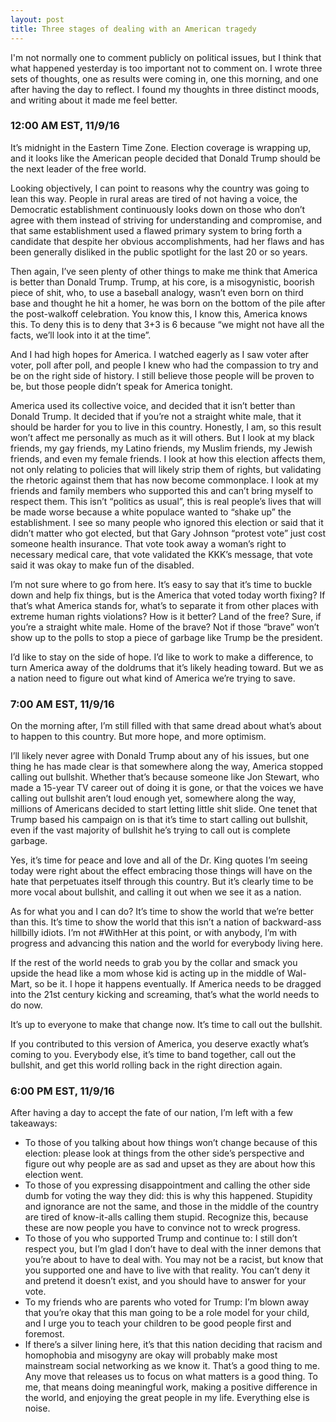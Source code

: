 ```yaml
---
layout: post
title: Three stages of dealing with an American tragedy
---
```


I'm not normally one to comment publicly on political issues, but I think that what happened yesterday is too important not to comment on. I wrote three sets of thoughts, one as results were coming in, one this morning, and one after having the day to reflect. I found my thoughts in three distinct moods, and writing about it made me feel better.

### 12:00 AM EST, 11/9/16

It’s midnight in the Eastern Time Zone. Election coverage is wrapping up, and it looks like the American people decided that Donald Trump should be the next leader of the free world.

Looking objectively, I can point to reasons why the country was going to lean this way. People in rural areas are tired of not having a voice, the Democratic establishment continuously looks down on those who don’t agree with them instead of striving for understanding and compromise, and that same establishment used a flawed primary system to bring forth a candidate that despite her obvious accomplishments, had her flaws and has been generally disliked in the public spotlight for the last 20 or so years.

Then again, I’ve seen plenty of other things to make me think that America is better than Donald Trump. Trump, at his core, is a misogynistic, boorish piece of shit, who, to use a baseball analogy, wasn’t even born on third base and thought he hit a homer, he was born on the bottom of the pile after the post-walkoff celebration. You know this, I know this, America knows this. To deny this is to deny that 3+3 is 6 because “we might not have all the facts, we’ll look into it at the time”.

And I had high hopes for America. I watched eagerly as I saw voter after voter, poll after poll, and people I knew who had the compassion to try and be on the right side of history. I still believe those people will be proven to be, but those people didn’t speak for America tonight.

America used its collective voice, and decided that it isn’t better than Donald Trump. It decided that if you’re not a straight white male, that it should be harder for you to live in this country. Honestly, I am, so this result won’t affect me personally as much as it will others. But I look at my black friends, my gay friends, my Latino friends, my Muslim friends, my Jewish friends, and even my female friends. I look at how this election affects them, not only relating to policies that will likely strip them of rights, but validating the rhetoric against them that has now become commonplace. I look at my friends and family members who supported this and can’t bring myself to respect them. This isn’t “politics as usual”, this is real people’s lives that will be made worse because a white populace wanted to “shake up” the establishment. I see so many people who ignored this election or said that it didn’t matter who got elected, but that Gary Johnson “protest vote” just cost someone health insurance. That vote took away a woman’s right to necessary medical care, that vote validated the KKK’s message, that vote said it was okay to make fun of the disabled.

I’m not sure where to go from here. It’s easy to say that it’s time to buckle down and help fix things, but is the America that voted today worth fixing? If that’s what America stands for, what’s to separate it from other places with extreme human rights violations? How is it better? Land of the free? Sure, if you’re a straight white male. Home of the brave? Not if those “brave” won’t show up to the polls to stop a piece of garbage like Trump be the president.

I’d like to stay on the side of hope. I’d like to work to make a difference, to turn America away of the doldrums that it’s likely heading toward. But we as a nation need to figure out what kind of America we’re trying to save.

### 7:00 AM EST, 11/9/16

On the morning after, I’m still filled with that same dread about what’s about to happen to this country. But more hope, and more optimism.

I’ll likely never agree with Donald Trump about any of his issues, but one thing he has made clear is that somewhere along the way, America stopped calling out bullshit. Whether that’s because someone like Jon Stewart, who made a 15-year TV career out of doing it is gone, or that the voices we have calling out bullshit aren’t loud enough yet, somewhere along the way, millions of Americans decided to start letting little shit slide. One tenet that Trump based his campaign on is that it’s time to start calling out bullshit, even if the vast majority of bullshit he’s trying to call out is complete garbage.

Yes, it’s time for peace and love and all of the Dr. King quotes I’m seeing today were right about the effect embracing those things will have on the hate that perpetuates itself through this country. But it’s clearly time to be more vocal about bullshit, and calling it out when we see it as a nation.

As for what you and I can do? It’s time to show the world that we’re better than this. It’s time to show the world that this isn’t a nation of backward-ass hillbilly idiots. I’m not #WithHer at this point, or with anybody, I’m with progress and advancing this nation and the world for everybody living here.

If the rest of the world needs to grab you by the collar and smack you upside the head like a mom whose kid is acting up in the middle of Wal-Mart, so be it. I hope it happens eventually. If America needs to be dragged into the 21st century kicking and screaming, that’s what the world needs to do now.

It’s up to everyone to make that change now. It’s time to call out the bullshit.

If you contributed to this version of America, you deserve exactly what’s coming to you. Everybody else, it’s time to band together, call out the bullshit, and get this world rolling back in the right direction again.

### 6:00 PM EST, 11/9/16

After having a day to accept the fate of our nation, I’m left with a few takeaways:

* To those of you talking about how things won’t change because of this election: please look at things from the other side’s perspective and figure out why people are as sad and upset as they are about how this election went.
* To those of you expressing disappointment and calling the other side dumb for voting the way they did: this is why this happened. Stupidity and ignorance are not the same, and those in the middle of the country are tired of know-it-alls calling them stupid. Recognize this, because these are now people you have to convince not to wreck progress.
* To those of you who supported Trump and continue to: I still don’t respect you, but I’m glad I don’t have to deal with the inner demons that you’re about to have to deal with. You may not be a racist, but know that you supported one and have to live with that reality. You can’t deny it and pretend it doesn’t exist, and you should have to answer for your vote.
* To my friends who are parents who voted for Trump: I’m blown away that you’re okay that this man going to be a role model for your child, and I urge you to teach your children to be good people first and foremost.
* If there’s a silver lining here, it’s that this nation deciding that racism and homophobia and misogyny are okay will probably make most mainstream social networking as we know it. That’s a good thing to me. Any move that releases us to focus on what matters is a good thing. To me, that means doing meaningful work, making a positive difference in the world, and enjoying the great people in my life. Everything else is noise.
